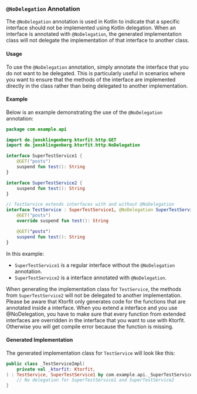 ### `@NoDelegation` Annotation

The `@NoDelegation` annotation is used in Kotlin to indicate that a specific interface should not be implemented using Kotlin delegation. When an interface is annotated with `@NoDelegation`, the generated implementation class will not delegate the implementation of that interface to another class.

#### Usage

To use the `@NoDelegation` annotation, simply annotate the interface that you do not want to be delegated. This is particularly useful in scenarios where you want to ensure that the methods of the interface are implemented directly in the class rather than being delegated to another implementation.

#### Example

Below is an example demonstrating the use of the `@NoDelegation` annotation:

```kotlin
package com.example.api

import de.jensklingenberg.ktorfit.http.GET
import de.jensklingenberg.ktorfit.http.NoDelegation

interface SuperTestService1 {
    @GET("posts")
    suspend fun test(): String
}

interface SuperTestService2 {
    suspend fun test(): String
}

// TestService extends interfaces with and without @NoDelegation
interface TestService : SuperTestService1, @NoDelegation SuperTestService2 {
    @GET("posts")
    override suspend fun test(): String

    @GET("posts")
    suspend fun test(): String
}
```

In this example:
- `SuperTestService1` is a regular interface without the `@NoDelegation` annotation.
- `SuperTestService2` is a interface annotated with `@NoDelegation`.

When generating the implementation class for `TestService`, the methods from `SuperTestService2` will not be delegated to another implementation.
Please be aware that Ktorfit only generates code for the functions that are annotated inside a interface.
When you extend a interface and you use @NoDelegation, you have to make sure that every function from extended interfaces are
overridden in the interface that you want to use with Ktorfit.
Otherwise you will get compile error because the function is missing.

#### Generated Implementation

The generated implementation class for `TestService` will look like this:

```kotlin
public class _TestServiceImpl(
    private val _ktorfit: Ktorfit,
) : TestService, SuperTestService1 by com.example.api._SuperTestService1Impl(_ktorfit) {
    // No delegation for SuperTestService1 and SuperTestService2
}
```